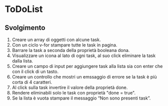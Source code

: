 ToDoList
===
## Svolgimento
1. Creare un array di oggetti con alcune task.
2. Con un ciclo v-for stampare tutte le task in pagina.
3. Barrare la task a seconda della proprietà booleana dona.
4. Visualizzare un icona al lato di ogni task, al suo click eliminare la task dalla lista.
5. Creare un campo di input per aggiungere task alla lista sia con enter che con il click di un tasto.
6. Creare un controllo che mostri un emssaggio di errore se la task è più corta di 4 caratteri.
7. Al click sulla task invertire il valore della proprietà done.
8. Rendere eliminabili solo le task con proprietà "done = true".
9. Se la lista è vuota stampare il messaggio “Non sono presenti task”.
